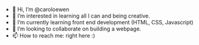 - 👋 Hi, I’m @caroloewen
- 👀 I’m interested in learning all I can and being creative.
- 🌱 I’m currently learning front end development (HTML, CSS, Javascript)
- 💞️ I’m looking to collaborate on building a webpage.
- 📫 How to reach me: right here :)

<!---
caroloewen/caroloewen is a ✨ special ✨ repository because its `README.md` (this file) appears on your GitHub profile.
You can click the Preview link to take a look at your changes.
--->
